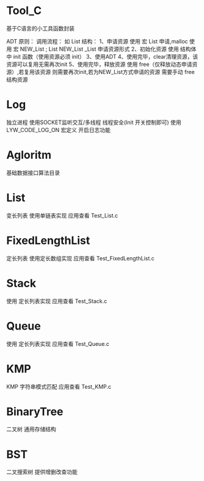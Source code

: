 # Tool_C
基于C语言的小工具函数封装

ADT 原则：
调用流程：
如 List 结构：
1、申请资源 使用 宏 List 申请,malloc 使用 宏 NEW_List ; List NEW_List _List 申请资源形式
2、初始化资源 使用 结构体中 init 函数（使用资源必须 init）
3、使用ADT
4、使用完毕，clear清理资源，该资源可以复用无需再次init
5、使用完毕，释放资源 使用 free（仅释放动态申请资源）,若复用该资源 则需要再次init,若为NEW_List方式申请的资源 需要手动 free 结构资源


# Log
独立进程 使用SOCKET监听交互/多线程 线程安全(Init 开关控制即可)
使用 LYW_CODE_LOG_ON 宏定义 开启日志功能
# Agloritm
基础数据接口算法目录

# List
变长列表
使用单链表实现 应用查看 Test_List.c
# FixedLengthList
定长列表
使用定长数组实现 应用查看 Test_FixedLengthList.c
# Stack
使用 定长列表实现 应用查看 Test_Stack.c
# Queue
使用 定长列表实现 应用查看 Test_Queue.c
# KMP
KMP 字符串模式匹配 应用查看 Test_KMP.c
# BinaryTree
二叉树 通用存储结构
# BST
二叉搜索树 提供增删改查功能
